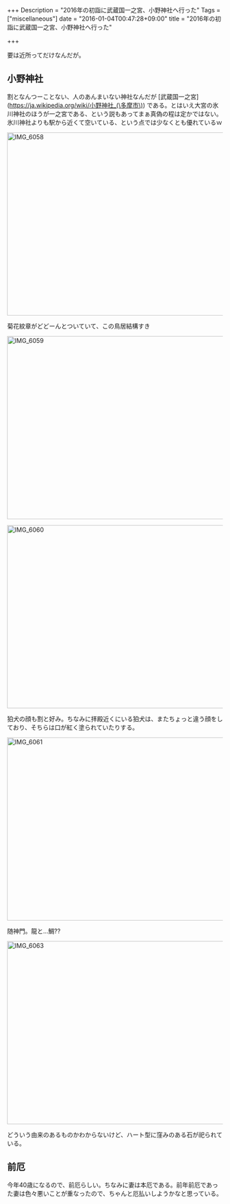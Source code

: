 +++
Description = "2016年の初詣に武蔵国一之宮、小野神社へ行った"
Tags = ["miscellaneous"]
date = "2016-01-04T00:47:28+09:00"
title = "2016年の初詣に武蔵国一之宮、小野神社へ行った"

+++

要は近所ってだけなんだが。

## 小野神社

割となんつーことない、人のあんまいない神社なんだが [武蔵国一之宮](https://ja.wikipedia.org/wiki/小野神社_(\多摩市\)) である。とはいえ大宮の氷川神社のほうが一之宮である、という説もあってまぁ真偽の程は定かではない。氷川神社よりも駅から近くて空いている、という点では少なくとも優れているｗ

<a data-flickr-embed="true"  href="https://www.flickr.com/photos/nobu666/24067245711/in/dateposted-public/" title="IMG_6058"><img src="https://farm2.staticflickr.com/1689/24067245711_12c5f6a8f5_z.jpg" width="640" height="427" alt="IMG_6058"></a><script async src="//embedr.flickr.com/assets/client-code.js" charset="utf-8"></script>

菊花紋章がどどーんとついていて、この鳥居結構すき

<a data-flickr-embed="true"  href="https://www.flickr.com/photos/nobu666/24067245081/in/dateposted-public/" title="IMG_6059"><img src="https://farm6.staticflickr.com/5729/24067245081_243acc1457_z.jpg" width="640" height="427" alt="IMG_6059"></a><script async src="//embedr.flickr.com/assets/client-code.js" charset="utf-8"></script>

<a data-flickr-embed="true"  href="https://www.flickr.com/photos/nobu666/23523060623/in/dateposted-public/" title="IMG_6060"><img src="https://farm6.staticflickr.com/5659/23523060623_5d40ec3b82_z.jpg" width="640" height="427" alt="IMG_6060"></a><script async src="//embedr.flickr.com/assets/client-code.js" charset="utf-8"></script>

狛犬の顔も割と好み。ちなみに拝殿近くにいる狛犬は、またちょっと違う顔をしており、そちらは口が紅く塗られていたりする。

<a data-flickr-embed="true"  href="https://www.flickr.com/photos/nobu666/23782038729/in/dateposted-public/" title="IMG_6061"><img src="https://farm6.staticflickr.com/5824/23782038729_39d6c8b848_z.jpg" width="640" height="427" alt="IMG_6061"></a><script async src="//embedr.flickr.com/assets/client-code.js" charset="utf-8"></script>

随神門。龍と…鯛??

<a data-flickr-embed="true"  href="https://www.flickr.com/photos/nobu666/24041773372/in/dateposted-public/" title="IMG_6063"><img src="https://farm6.staticflickr.com/5754/24041773372_68ce2477e7_z.jpg" width="640" height="427" alt="IMG_6063"></a><script async src="//embedr.flickr.com/assets/client-code.js" charset="utf-8"></script>

どういう由来のあるものかわからないけど、ハート型に窪みのある石が祀られている。

## 前厄

今年40歳になるので、前厄らしい。ちなみに妻は本厄である。前年前厄であった妻は色々悪いことが重なったので、ちゃんと厄払いしようかなと思っている。
